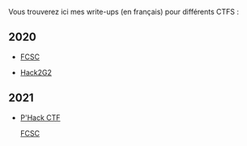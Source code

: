 Vous trouverez ici mes write-ups (en français) pour différents CTFS :

## 2020

* [FCSC](./2020/FCSC/)

* [Hack2G2](./2020/H2G2/)

  

## 2021

- [P'Hack CTF](./2021/phack/README.md)

  [FCSC](./2021/FCSC/README.md)

